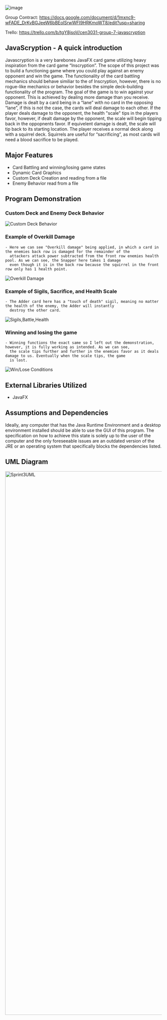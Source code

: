 ![image](https://user-images.githubusercontent.com/56174126/166113156-4cca028e-a9e9-4308-bd18-79a33e0d33dc.png)

Group Contract: https://docs.google.com/document/d/1mxnc9-wFADE_DrKvBGJeeW6bBEolSrwWFI9HRKmoWT8/edit?usp=sharing

Trello: https://trello.com/b/tgY8jsoV/cen3031-group-7-javascryption

## JavaScryption - A quick introduction
Javascryption is a very barebones JavaFX card game utilizing heavy inspiration from the card game “Inscryption”. The scope of this project was to build a functioning game where you could play against an enemy opponent and win the game. The functionality of the card battling mechanics should behave similiar to the of Inscryption, however, there is no rogue-like mechanics or behavior besides the simple deck-building functionality of the program.
The goal of the game is to win against your opponent. This is achieved by dealing more damage than you receive. Damage is dealt by a card being in a “lane” with no card in the opposing “lane”, if this is not  the case, the cards will deal damage to each other. If the player deals damage to the opponent, the health "scale" tips in the players favor, however, if dealt damage by the opponent, the scale will begin tipping back in the oppopnents favor. If equivelent damage is dealt, the scale will tip back to its starting location. The player receives a normal deck along with a squirrel deck. Squirrels are useful for “sacrificing”, as most cards will need a blood sacrifice to be played.

## Major Features
- Card Battling and winning/losing game states
- Dynamic Card Graphics
- Custom Deck Creation and reading from a file
- Enemy Behavior read from a file

## Program Demonstration
  ### Custom Deck and Enemy Deck Behavior
  ![Custom Deck Behavior](https://i.gyazo.com/409050e16565e849b2ed2aa6d815d09d.gif)
  ### Example of Overkill Damage
    - Here we can see "Overkill damage" being applied, in which a card in the enemies back row is damaged for the remainder of the
      attackers attack power subtracted from the front row enemies health pool. As we can see, the Snapper here takes 1 damage
      even though it is in the back row because the squirrel in the front row only has 1 health point.
  ![Overkill Damage](https://i.gyazo.com/50d7a45586b563e98c5f4df5304622f9.gif)
  ### Example of Sigils, Sacrifice, and Health Scale
    - The Adder card here has a "touch of death" sigil, meaning no matter the health of the enemy, the Adder will instantly
      destroy the other card.
  ![Sigils,Battle,Health](https://gyazo.com/971e49cf8c4dc385d5029e6e9f617b8c.gif)
  
  ### Winning and losing the game
    - Winning functions the exact same so I left out the demonstration, however, it is fully working as intended. As we can see,
      the scale tips further and further in the enemies favor as it deals damage to us. Eventually when the scale tips, the game
      is lost.
  ![Win/Lose Conditions](https://i.gyazo.com/42a5f24db7d7974a2c1c5bf4478b3d29.gif)

## External Libraries Utilized
  - JavaFX

## Assumptions and Dependencies
Ideally, any computer that has the Java Runtime Environment and a desktop environment installed should be able to use the GUI of this program. The specification on how to achieve this state is solely up to the user of the computer and the only foreseeable issues are an outdated version of the JRE or an operating system that specifically blocks the dependencies listed.


## UML Diagram
<img width="1743" alt="Sprint3UML" src="https://user-images.githubusercontent.com/56174126/166112254-9d492d13-3e3e-4c56-a598-ce9162258288.png">
